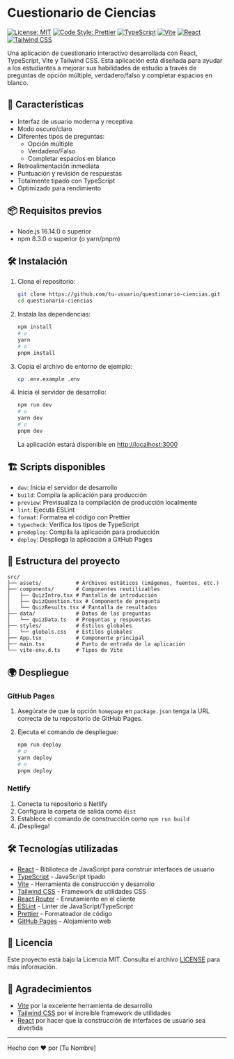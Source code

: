 # Cuestionario de Ciencias

[![License: MIT](https://img.shields.io/badge/License-MIT-yellow.svg)](https://opensource.org/licenses/MIT)
[![Code Style: Prettier](https://img.shields.io/badge/code_style-prettier-ff69b4.svg)](https://prettier.io/)
[![TypeScript](https://img.shields.io/badge/TypeScript-4.9.5-blue.svg)](https://www.typescriptlang.org/)
[![Vite](https://img.shields.io/badge/Vite-4.4.5-9C4EDD.svg)](https://vitejs.dev/)
[![React](https://img.shields.io/badge/React-18.2.0-61DAFB.svg)](https://reactjs.org/)
[![Tailwind CSS](https://img.shields.io/badge/Tailwind_CSS-3.4.1-06B6D4.svg)](https://tailwindcss.com/)

Una aplicación de cuestionario interactivo desarrollada con React, TypeScript, Vite y Tailwind CSS. Esta aplicación está diseñada para ayudar a los estudiantes a mejorar sus habilidades de estudio a través de preguntas de opción múltiple, verdadero/falso y completar espacios en blanco.

## 🚀 Características

- Interfaz de usuario moderna y receptiva
- Modo oscuro/claro
- Diferentes tipos de preguntas:
  - Opción múltiple
  - Verdadero/Falso
  - Completar espacios en blanco
- Retroalimentación inmediata
- Puntuación y revisión de respuestas
- Totalmente tipado con TypeScript
- Optimizado para rendimiento

## 📦 Requisitos previos

- Node.js 16.14.0 o superior
- npm 8.3.0 o superior (o yarn/pnpm)

## 🛠️ Instalación

1. Clona el repositorio:
   ```bash
   git clone https://github.com/tu-usuario/questionario-ciencias.git
   cd questionario-ciencias
   ```

2. Instala las dependencias:
   ```bash
   npm install
   # o
   yarn
   # o
   pnpm install
   ```

3. Copia el archivo de entorno de ejemplo:
   ```bash
   cp .env.example .env
   ```

4. Inicia el servidor de desarrollo:
   ```bash
   npm run dev
   # o
   yarn dev
   # o
   pnpm dev
   ```

   La aplicación estará disponible en [http://localhost:3000](http://localhost:3000)

## 🏗️ Scripts disponibles

- `dev`: Inicia el servidor de desarrollo
- `build`: Compila la aplicación para producción
- `preview`: Previsualiza la compilación de producción localmente
- `lint`: Ejecuta ESLint
- `format`: Formatea el código con Prettier
- `typecheck`: Verifica los tipos de TypeScript
- `predeploy`: Compila la aplicación para producción
- `deploy`: Despliega la aplicación a GitHub Pages

## 🎨 Estructura del proyecto

```
src/
├── assets/           # Archivos estáticos (imágenes, fuentes, etc.)
├── components/       # Componentes reutilizables
│   ├── QuizIntro.tsx # Pantalla de introducción
│   ├── QuizQuestion.tsx # Componente de pregunta
│   └── QuizResults.tsx # Pantalla de resultados
├── data/             # Datos de las preguntas
│   └── quizData.ts   # Preguntas y respuestas
├── styles/           # Estilos globales
│   └── globals.css   # Estilos globales
├── App.tsx           # Componente principal
├── main.tsx          # Punto de entrada de la aplicación
└── vite-env.d.ts     # Tipos de Vite
```

## 🌍 Despliegue

### GitHub Pages

1. Asegúrate de que la opción `homepage` en `package.json` tenga la URL correcta de tu repositorio de GitHub Pages.

2. Ejecuta el comando de despliegue:
   ```bash
   npm run deploy
   # o
   yarn deploy
   # o
   pnpm deploy
   ```

### Netlify

1. Conecta tu repositorio a Netlify
2. Configura la carpeta de salida como `dist`
3. Establece el comando de construcción como `npm run build`
4. ¡Despliega!

## 🛠️ Tecnologías utilizadas

- [React](https://reactjs.org/) - Biblioteca de JavaScript para construir interfaces de usuario
- [TypeScript](https://www.typescriptlang.org/) - JavaScript tipado
- [Vite](https://vitejs.dev/) - Herramienta de construcción y desarrollo
- [Tailwind CSS](https://tailwindcss.com/) - Framework de utilidades CSS
- [React Router](https://reactrouter.com/) - Enrutamiento en el cliente
- [ESLint](https://eslint.org/) - Linter de JavaScript/TypeScript
- [Prettier](https://prettier.io/) - Formateador de código
- [GitHub Pages](https://pages.github.com/) - Alojamiento web

## 📄 Licencia

Este proyecto está bajo la Licencia MIT. Consulta el archivo [LICENSE](LICENSE) para más información.

## 🙏 Agradecimientos

- [Vite](https://vitejs.dev/) por la excelente herramienta de desarrollo
- [Tailwind CSS](https://tailwindcss.com/) por el increíble framework de utilidades
- [React](https://reactjs.org/) por hacer que la construcción de interfaces de usuario sea divertida

---

Hecho con ❤️ por [Tu Nombre]

